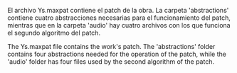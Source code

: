 El archivo Ys.maxpat contiene el patch de la obra. La carpeta 'abstractions' contiene cuatro abstracciones necesarias para el funcionamiento del patch, mientras que en la carpeta 'audio' hay cuatro archivos con los que funciona el segundo algoritmo del patch.

The Ys.maxpat file contains the work's patch. The 'abstractions' folder contains four abstractions needed for the operation of the patch, while the 'audio' folder has four files used by the second algorithm of the patch.
